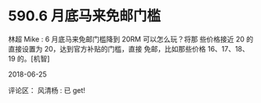 # 590.6 月底马来免邮门槛

林超 Mike : 6 月底马来免邮门槛降到 20RM 可以怎么玩？将那 些价格接近 20 的直接设置为 20，达到官方补贴的门槛，直接 免邮，比如那些价格 16、17、18、19 的。[机智]

2018-06-25

评论区： 风清杨 : 已 get!